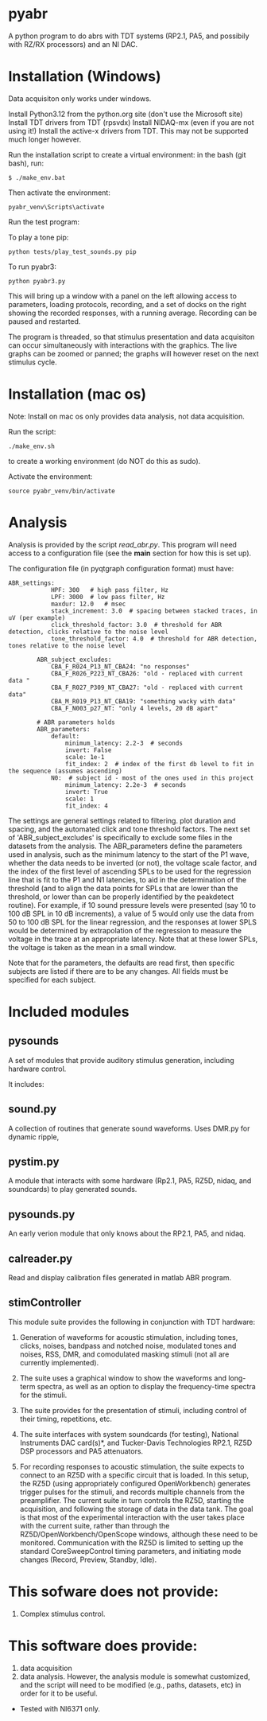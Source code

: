 pyabr
=====

A python program to do abrs with TDT systems (RP2.1, PA5, and possibily with
RZ/RX processors) and an NI DAC.

Installation (Windows)
===========================
Data acquisiton only works under windows.

Install Python3.12 from the python.org site (don't use the Microsoft site)
Install TDT drivers from TDT (rpsvdx)
Install NIDAQ-mx (even if you are not using it!)
Install the active-x drivers from TDT. This may not be supported much longer however.

Run the installation script to create a virtual environment:
in the bash (git bash), run:

`
$ ./make_env.bat
`

Then activate the environment:

`
pyabr_venv\Scripts\activate
`

Run the test program:

To play a tone pip:

`
python tests/play_test_sounds.py pip
`

To run pyabr3:

`python pyabr3.py`

This will bring up a window with a panel on the left allowing access to parameters, loading protocols, recording, 
and a set of docks on the right showing the recorded responses, with a running average. 
Recording can be paused and restarted. 

The program is threaded, so that stimulus presentation and data acquisiton can occur simultaneously
with interactions with the graphics. The live graphs can be zoomed or panned; the graphs will however reset
on the next stimulus cycle. 

Installation (mac os)
=====================
Note: Install on mac os only provides data analysis, not data acquisition.

Run the script:

```
./make_env.sh
```
 to create a working environment (do NOT do this as sudo).

Activate the environment:

```
source pyabr_venv/bin/activate
```

Analysis
========
Analysis is provided by the script *read_abr.py*. 
This program will need access to a configuration file (see the __main__ section for how this is set up).

The configuration file (in pyqtgraph configuration format) must have:

```
ABR_settings:
            HPF: 300   # high pass filter, Hz
            LPF: 3000  # low pass filter, Hz
            maxdur: 12.0   # msec
            stack_increment: 3.0  # spacing between stacked traces, in uV (per example)
            click_threshold_factor: 3.0  # threshold for ABR detection, clicks relative to the noise level
            tone_threshold_factor: 4.0  # threshold for ABR detection, tones relative to the noise level
        
        ABR_subject_excludes:
            CBA_F_R024_P13_NT_CBA24: "no responses"
            CBA_F_R026_P223_NT_CBA26: "old - replaced with current data "
            CBA_F_R027_P309_NT_CBA27: "old - replaced with current data"
            CBA_M_R019_P13_NT_CBA19: "something wacky with data"
            CBA_F_N003_p27_NT: "only 4 levels, 20 dB apart"
        
        # ABR parameters holds 
        ABR_parameters:
            default:
                minimum_latency: 2.2-3  # seconds
                invert: False
                scale: 1e-1
                fit_index: 2  # index of the first db level to fit in the sequence (assumes ascending)
            N0:  # subject id - most of the ones used in this project
                minimum_latency: 2.2e-3  # seconds
                invert: True
                scale: 1
                fit_index: 4
```
The settings are general settings related to filtering. plot duration and spacing,
and the automated click and tone threshold factors. The next set of 'ABR_subject_excludes'
is specifically to exclude some files in the datasets from the analysis. 
The ABR_parameters define the parameters used in analysis, such as the minimum latency
to the start of the P1 wave, whether the data needs to be inverted (or not), the
voltage scale factor, and the index of the first level of ascending SPLs to be used
for the regression line that is fit to the P1 and N1 latencies, to aid in the determination
of the threshold (and to align the data points for SPLs that are lower than
the threshold, or lower than can be properly identified by the peakdetect routine). For example,
if 10 sound pressure levels were presented (say 10 to 100 dB SPL in 10 dB increments), a value
of 5 would only use the data from 50 to 100 dB SPL for the linear regression, and
the responses at lower SPLS would be determined by extrapolation of the regression
to measure the voltage in the trace at an appropriate latency. Note that at these lower
SPLs, the voltage is taken as the mean in a small window.


Note that for the parameters, the defaults are read first, then specific subjects
are listed if there are to be any changes. All fields must be specified for each
subject. 

Included modules
================

pysounds
--------

A set of modules that provide auditory stimulus generation, including hardware control.

It includes:

sound.py
--------
A collection of routines that generate sound waveforms. Uses DMR.py for dynamic ripple, 

pystim.py
---------
A module that interacts with some hardware (Rp2.1, PA5, RZ5D, nidaq, and soundcards) to play
generated sounds.

pysounds.py
-----------
An early verion module that only knows about the RP2.1, PA5, and nidaq. 

calreader.py
------------
Read and display calibration files generated in matlab ABR program.

stimController
--------------

This module suite provides the following in conjunction with TDT hardware:

1. Generation of waveforms for acoustic stimulation, including tones, clicks, noises, bandpass and notched noise, modulated tones and noises, RSS, DMR, and comodulated masking stimuli (not all are currently implemented).

2. The suite uses a graphical window to show the waveforms and long-term spectra, as well as an option to display the frequency-time spectra for the stimuli. 

3. The suite provides for the presentation of stimuli, including control of their timing, repetitions, etc. 

4. The suite interfaces with system soundcards (for testing), National Instruments DAC card(s)*, and Tucker-Davis Technologies RP2.1, RZ5D DSP processors and PA5 attenuators.

5. For recording responses to acoustic stimulation, the suite expects to connect to an RZ5D with a specific circuit that is loaded. In this setup, the RZ5D (using appropriately configured OpenWorkbench) generates trigger pulses for the stimuli, and records multiple channels from the preamplifier. The current suite in turn controls the RZ5D, starting the acquisition, and following the storage of data in the data tank. The goal is that most of the experimental interaction with the user takes place with the current suite, rather than through the RZ5D/OpenWorkbench/OpenScope windows, although these need to be monitored. Communication with the RZ5D is limited to setting up the standard CoreSweepControl timing parameters, and initiating mode changes (Record, Preview, Standby, Idle). 


This sofware does not provide:
==============================

1. Complex stimulus control.

This software does provide:
===========================

1. data acquisition
2. data analysis. However, the analysis module is somewhat customized, and the
script will need to be modified (e.g., paths, datasets, etc) in order for it to be useful.





* Tested with NI6371 only.
